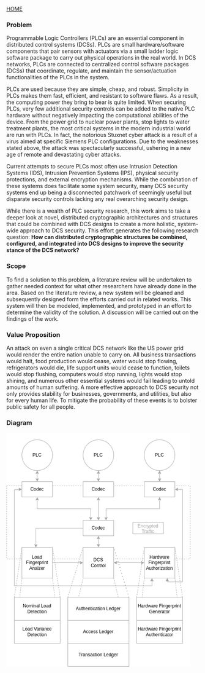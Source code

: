 [HOME](https://github.com/adamspanier/Distributed-Systems-Security/tree/main)

### Problem

Programmable Logic Controllers (PLCs) are an essential component in distributed control
systems (DCSs). PLCs are small hardware/software components that pair sensors with actuators via a
small ladder logic software package to carry out physical operations in the real world. In DCS networks,
PLCs are connected to centralized control software packages (DCSs) that coordinate, regulate, and
maintain the sensor/actuation functionalities of the PLCs in the system.

PLCs are used because they are simple, cheap, and robust. Simplicity in PLCs makes them fast,
efficient, and resistant to software flaws. As a result, the computing power they bring to bear is quite
limited. When securing PLCs, very few additional security controls can be added to the native PLC
hardware without negatively impacting the computational abilities of the device.
From the power grid to nuclear power plants, stop lights to water treatment plants, the most
critical systems in the modern industrial world are run with PLCs. In fact, the notorious Stuxnet cyber
attack is a result of a virus aimed at specific Siemens PLC configurations. Due to the weaknesses stated
above, the attack was spectacularly successful, ushering in a new age of remote and devastating cyber
attacks.

Current attempts to secure PLCs most often use Intrusion Detection Systems (IDS), Intrusion
Prevention Systems (IPS), physical security protections, and external encryption mechanisms. While the
combination of these systems does facilitate some system security, many DCS security systems end up
being a disconnected patchwork of seemingly useful but disparate security controls lacking any real
overarching security design.

While there is a wealth of PLC security research, this work aims to take a deeper look at novel,
distributed cryptographic architectures and structures that could be combined with DCS designs to create
a more holistic, system-wide approach to DCS security. This effort generates the following research
question: **How can distributed cryptographic structures be combined, configured, and integrated
into DCS designs to improve the security stance of the DCS network?**

### Scope

To find a solution to this problem, a literature review will be undertaken to gather needed context
for what other researchers have already done in the area. Based on the literature review, a new system will
be gleaned and subsequently designed form the efforts carried out in related works. This system will then
be modeled, implemented, and prototyped in an effort to determine the validity of the solution. A
discussion will be carried out on the findings of the work.

### Value Proposition

An attack on even a single critical DCS network like the US power grid would render the entire
nation unable to carry on. All business transactions would halt, food production would cease, water would
stop flowing, refrigerators would die, life support units would cease to function, toilets would stop
flushing, computers would stop running, lights would stop shining, and numerous other essential systems
would fail leading to untold amounts of human suffering. A more effective approach to DCS security not
only provides stability for businesses, governments, and utilities, but also for every human life. To
mitigate the probability of these events is to bolster public safety for all people.

### Diagram
![Diagram](https://github.com/adamspanier/Distributed-Systems-Security/blob/main/Images/DCS-grey.drawio.png)

